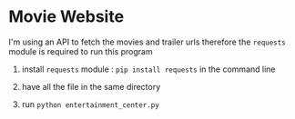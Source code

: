 # Movie Website

I'm using an API to fetch the movies and trailer urls therefore the `requests` module is required to run this program

1. install `requests` module : `pip install requests` in the command line

2. have all the file in the same directory

3. run `python entertainment_center.py`
